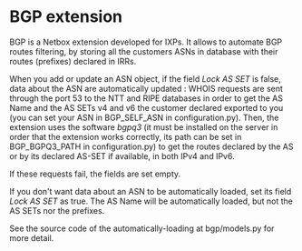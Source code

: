# BGP extension

BGP is a Netbox extension developed for IXPs. It allows to automate BGP routes filtering, by storing all the customers ASNs in database with their routes (prefixes) declared in IRRs.

When you add or update an ASN object, if the field *Lock AS SET* is false, data about the ASN are automatically updated : WHOIS requests are sent through the port 53 to the NTT and RIPE databases in order to get the AS Name and the AS SETs v4 and v6 the customer declared exported to you (you can set your ASN in BGP_SELF_ASN in configuration.py). Then, the extension uses the software *bgpq3* (it must be installed on the server in order that the extension works correctly, its path can be set in BGP_BGPQ3_PATH in configuration.py) to get the routes declared by the AS or by its declared AS-SET if available, in both IPv4 and IPv6.

If these requests fail, the fields are set empty.

If you don't want data about an ASN to be automatically loaded, set its field *Lock AS SET* as true. The AS Name will be automatically loaded, but not the AS SETs nor the prefixes.

See the source code of the automatically-loading at bgp/models.py for more detail.

